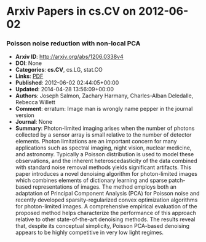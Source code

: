 # Arxiv Papers in cs.CV on 2012-06-02
### Poisson noise reduction with non-local PCA
- **Arxiv ID**: http://arxiv.org/abs/1206.0338v4
- **DOI**: None
- **Categories**: **cs.CV**, cs.LG, stat.CO
- **Links**: [PDF](http://arxiv.org/pdf/1206.0338v4)
- **Published**: 2012-06-02 02:44:05+00:00
- **Updated**: 2014-04-28 13:56:09+00:00
- **Authors**: Joseph Salmon, Zachary Harmany, Charles-Alban Deledalle, Rebecca Willett
- **Comment**: erratum: Image man is wrongly name pepper in the journal version
- **Journal**: None
- **Summary**: Photon-limited imaging arises when the number of photons collected by a sensor array is small relative to the number of detector elements. Photon limitations are an important concern for many applications such as spectral imaging, night vision, nuclear medicine, and astronomy. Typically a Poisson distribution is used to model these observations, and the inherent heteroscedasticity of the data combined with standard noise removal methods yields significant artifacts. This paper introduces a novel denoising algorithm for photon-limited images which combines elements of dictionary learning and sparse patch-based representations of images. The method employs both an adaptation of Principal Component Analysis (PCA) for Poisson noise and recently developed sparsity-regularized convex optimization algorithms for photon-limited images. A comprehensive empirical evaluation of the proposed method helps characterize the performance of this approach relative to other state-of-the-art denoising methods. The results reveal that, despite its conceptual simplicity, Poisson PCA-based denoising appears to be highly competitive in very low light regimes.



